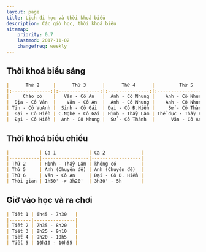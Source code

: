 ```yaml
---
layout: page
title: Lịch đi học và thời khoá biểu
description: Các giờ học, thời khoá biểu
sitemap:
    priority: 0.7
    lastmod: 2017-11-02
    changefreq: weekly
---
```

## Thời khoá biểu sáng 
```markdown
|      Thứ 2     |      Thứ 3      |      Thứ 4      |         Thứ 5        |         Thứ 6        |      Thứ 7     |
|:--------------:|:---------------:|:---------------:|:--------------------:|:--------------------:|:--------------:|
|     Chào cờ    |   Văn - Cô An   |  Anh - Cô Nhung |    Anh - Cô Nhung    |    Anh - Cô Nhung    | Tin - Cô VuAnh |
|  Địa - Cô Vân  |    Văn - Cô An  |  Anh - Cô Nhung |    Anh - Cô Nhung    | Thể dục - Thầy Phong | Lý - Thầy Tiến |
| Tin - Cô VuAnh |  Sinh - Cô Gái  | Đại - Cô Đ.Hiền |     Sử - Cô Thành    |      Văn - Cô An     |  Hoá - Cô Thảo |
|  Đại - Cô Hiền | C.Nghệ - Cô Gái | Hình - Thầy Lâm | Thể dục - Thầy Phong |    Lí - Thầy Tiến    |  Hoá - Cô Thảo |
|  Đại - Cô Hiền |  Anh - Cô Nhung |  Sử - Cô Thành  |      Văn - Cô An     |    GDCD - Cô Bình    |  Sinh hoạt lớp |
```
## Thời khoá biểu chiều
```markdown
|           | Ca 1            | Ca 2             |
|-----------|-----------------|------------------|
| Thứ 2     | Hình - Thầy Lâm | không có         |
| Thứ 5     | Anh (Chuyên đề) | Anh (Chuyên đề)  |
| Thứ 6     | Văn - Cô An     | Đại - Cô Đ. Hiền |
| Thời gian | 1h50' -> 3h20'  | 3h30' - 5h       |
```
## Giờ vào học và ra chơi 
```markdown
| Tiết 1 | 6h45 - 7h30   |
|--------|---------------|
| Tiết 2 | 7h35 - 8h20   |
| Tiết 3 | 8h25 - 9h10   |
| Tiết 4 | 9h20 - 10h5   |
| Tiết 5 | 10h10 - 10h55 |
```
<!-- ## About our Site

<span class="image left"><img src="{{ "/images/pic04.jpg" | absolute_url }}" alt="" /></span>

Making steady content and conveying it well takes a great deal of research and, hence, time and exertion. Building a profound established comprehension of your target customer needs is critical as your principle objective ought to be to fulfill their requirements as awesome content. You should need to enhance their lives. Having significant content like this may not be simple by any methods. Be that as it may, in any case, it's a fundamental apparatus in the event that you expect to grow a fruitful and supportable business in the present web focused world.

Receiving the benefits of content is a certain something. Be that as it may, it's so substantially less demanding once you begin conveying all the more successfully. The profitable content thought isn't just about bragging your item's capacities and general worth or your organization's achievements. You should concentrate less on advertising how awesome your item is and rather concentrate on indicating how valuable it is. This is a client focused approach as it concentrates on their issues and your answer for them. Making yourself fundamental is critical.

### Content is Imortant
<div class="box">
  <p>
  In saying that, a one-measure fits-all approach won't do the trick with regards to content promoting. Rather, an emphasis on making remarkable, high caliber and totally genuine content that is engaging, helpful and fascinating for customers will get you the crown. From content, video and symbolism to infographics, studies, online courses and podcasts, whatever your favored content medium is, guarantee it is shareable and pertinent to your industry.
  </p>
</div>

<span class="image left"><img src="{{ "/images/pic05.jpg" | absolute_url }}" alt="" /></span>

On social media, we may share our own thoughts and advance our image notwithstanding spreading musings for different associations and affiliations. With such a critical number of associations with people and relationship on social media, our experience can be over-burden with a considerable measure of information. -->
